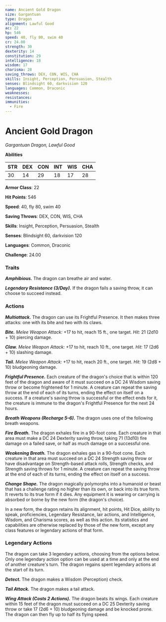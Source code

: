 ```yaml
---
name: Ancient Gold Dragon
size: Gargantuan
type: Dragon
alignment: Lawful Good
ac: 22
hp: 546
speed: 40, fly 80, swim 40
cr: 24.00
strength: 30
dexterity: 14
constitution: 29
intelligence: 18
wisdom: 17
charisma: 28
saving_throws: DEX, CON, WIS, CHA
skills: Insight, Perception, Persuasion, Stealth
senses: Blindsight 60, darkvision 120
languages: Common, Draconic
weaknesses:
resistances:
immunities:
  - Fire
---
```


# Ancient Gold Dragon

*Gargantuan Dragon, Lawful Good*

**Abilities**

| STR | DEX | CON | INT | WIS | CHA |
| --- | --- | --- | --- | --- | --- |
| 30 | 14 | 29 | 18 | 17 | 28 |

**Armor Class**: 22

**Hit Points**: 546

**Speed**: 40, fly 80, swim 40

**Saving Throws**: DEX, CON, WIS, CHA

**Skills**: Insight, Perception, Persuasion, Stealth

**Senses**: Blindsight 60, darkvision 120

**Languages**: Common, Draconic

**Challenge**: 24.00


### Traits
***Amphibious.*** The dragon can breathe air and water. 

***Legendary Resistance (3/Day).*** If the dragon fails a saving throw, it can choose to succeed instead.

### Actions
***Multiattack.*** The dragon can use its Frightful Presence. It then makes three attacks: one with its bite and two with its claws. 

***Bite.*** *Melee Weapon Attack:* +17 to hit, reach 15 ft., one target. *Hit:* 21 (2d10 + 10) piercing damage. 

***Claw.*** *Melee Weapon Attack:* +17 to hit, reach 10 ft., one target. *Hit:* 17 (2d6 + 10) slashing damage. 

***Tail.*** *Melee Weapon Attack:* +17 to hit, reach 20 ft., one target. *Hit:* 19 (2d8 + 10) bludgeoning damage. 

***Frightful Presence.*** Each creature of the dragon's choice that is within 120 feet of the dragon and aware of it must succeed on a DC 24 Wisdom saving throw or become frightened for 1 minute. A creature can repeat the saving throw at the end of each of its turns, ending the effect on itself on a success. If a creature's saving throw is successful or the effect ends for it, the creature is immune to the dragon's Frightful Presence for the next 24 hours. 

***Breath Weapons (Recharge 5–6).*** The dragon uses one of the following breath weapons. 

***Fire Breath.*** The dragon exhales fire in a 90-foot cone. Each creature in that area must make a DC 24 Dexterity saving throw, taking 71 (13d10) fire damage on a failed save, or half as much damage on a successful one. 

***Weakening Breath.*** The dragon exhales gas in a 90-foot cone. Each creature in that area must succeed on a DC 24 Strength saving throw or have disadvantage on Strength-based attack rolls, Strength checks, and Strength saving throws for 1 minute. A creature can repeat the saving throw at the end of each of its turns, ending the effect on itself on a success. 

***Change Shape.*** The dragon magically polymorphs into a humanoid or beast that has a challenge rating no higher than its own, or back into its true form. It reverts to its true form if it dies. Any equipment it is wearing or carrying is absorbed or borne by the new form (the dragon's choice). 

In a new form, the dragon retains its alignment, hit points, Hit Dice, ability to speak, proficiencies, Legendary Resistance, lair actions, and Intelligence, Wisdom, and Charisma scores, as well as this action. Its statistics and capabilities are otherwise replaced by those of the new form, except any class features or legendary actions of that form.

### Legendary Actions
The dragon can take 3 legendary actions, choosing from the options below. Only one legendary action option can be used at a time and only at the end of another creature's turn. The dragon regains spent legendary actions at the start of its turn. 

***Detect.*** The dragon makes a Wisdom (Perception) check. 

***Tail Attack.*** The dragon makes a tail attack. 

***Wing Attack (Costs 2 Actions).*** The dragon beats its wings. Each creature within 15 feet of the dragon must succeed on a DC 25 Dexterity saving throw or take 17 (2d6 + 10) bludgeoning damage and be knocked prone. The dragon can then fly up to half its flying speed.
